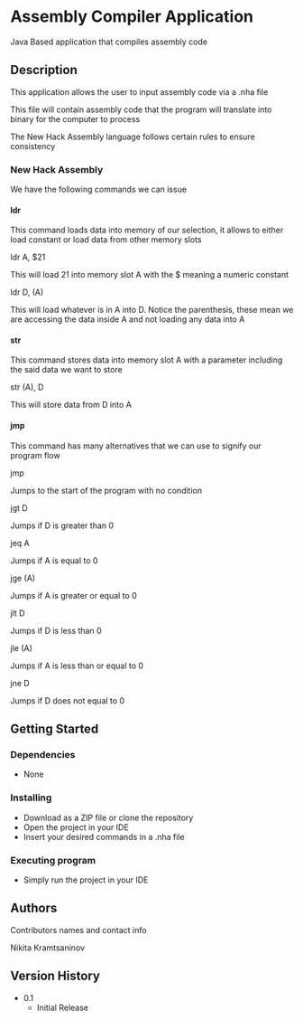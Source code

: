 # Assembly Compiler Application

Java Based application that compiles assembly code

## Description

This application allows the user to input assembly code via a .nha file

This file will contain assembly code that the program will translate into binary for the computer to process

The New Hack Assembly language follows certain rules to ensure consistency

### New Hack Assembly

We have the following commands we can issue

#### ldr

This command loads data into memory of our selection, it allows to either load constant or load data from other memory slots

ldr A, $21

This will load 21 into memory slot A with the $ meaning a numeric constant

ldr D, (A)

This will load whatever is in A into D. Notice the parenthesis, these mean we are accessing the data inside A and not loading any data into A

#### str

This command stores data into memory slot A with a parameter including the said data we want to store

str (A), D

This will store data from D into A

#### jmp

This command has many alternatives that we can use to signify our program flow

jmp

Jumps to the start of the program with no condition

jgt D

Jumps if D is greater than 0

jeq A

Jumps if A is equal to 0

jge (A)

Jumps if A is greater or equal to 0

jlt D

Jumps if D is less than 0

jle (A)

Jumps if A is less than or equal to 0

jne D

Jumps if D does not equal to 0

## Getting Started

### Dependencies

* None

### Installing

* Download as a ZIP file or clone the repository
* Open the project in your IDE
* Insert your desired commands in a .nha file

### Executing program

* Simply run the project in your IDE

## Authors

Contributors names and contact info

Nikita Kramtsaninov

## Version History

* 0.1
    * Initial Release
